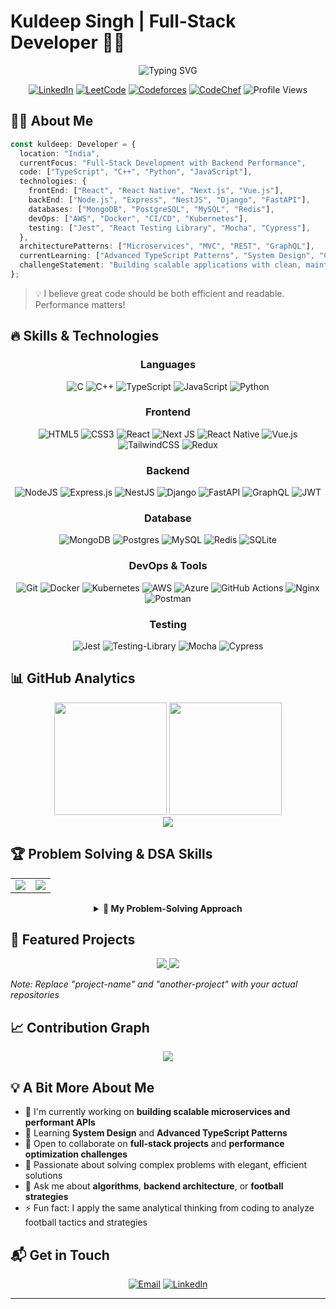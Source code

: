 # Kuldeep Singh | Full-Stack Developer 👨‍💻

<div align="center">
  <img src="https://readme-typing-svg.herokuapp.com?font=Fira+Code&weight=600&size=28&duration=3000&pause=1000&color=0969DA&center=true&vCenter=true&width=600&lines=Full-Stack+Developer;Backend+Performance+Specialist;TypeScript+Enthusiast;Problem+Solver" alt="Typing SVG" />
  
  [![LinkedIn](https://img.shields.io/badge/LinkedIn-%230077B5.svg?logo=linkedin&logoColor=white)](https://www.linkedin.com/in/kuldeep-singh-a61233271/)
  [![LeetCode](https://img.shields.io/badge/LeetCode-%23FFA116.svg?logo=leetcode&logoColor=black)](https://leetcode.com/u/cygnus07/)
  [![Codeforces](https://img.shields.io/badge/Codeforces-%231F8ACB.svg?logo=codeforces&logoColor=white)](https://codeforces.com/profile/Cygnus_)
  [![CodeChef](https://img.shields.io/badge/CodeChef-%23BB5E2E.svg?logo=codechef&logoColor=white)](https://www.codechef.com/users/cygnus01)
  ![Profile Views](https://komarev.com/ghpvc/?username=cygnus07&color=0969DA&style=flat)
</div>

## 👨‍💻 About Me

```typescript
const kuldeep: Developer = {
  location: "India",
  currentFocus: "Full-Stack Development with Backend Performance",
  code: ["TypeScript", "C++", "Python", "JavaScript"],
  technologies: {
    frontEnd: ["React", "React Native", "Next.js", "Vue.js"],
    backEnd: ["Node.js", "Express", "NestJS", "Django", "FastAPI"],
    databases: ["MongoDB", "PostgreSQL", "MySQL", "Redis"],
    devOps: ["AWS", "Docker", "CI/CD", "Kubernetes"],
    testing: ["Jest", "React Testing Library", "Mocha", "Cypress"],
  },
  architecturePatterns: ["Microservices", "MVC", "REST", "GraphQL"],
  currentLearning: ["Advanced TypeScript Patterns", "System Design", "Cloud Architecture"],
  challengeStatement: "Building scalable applications with clean, maintainable code",
};
```

> 💡 I believe great code should be both efficient and readable. Performance matters!

## 🔥 Skills & Technologies

<div align="center">

### Languages
![C](https://img.shields.io/badge/c-%2300599C.svg?style=for-the-badge&logo=c&logoColor=white) 
![C++](https://img.shields.io/badge/c++-%2300599C.svg?style=for-the-badge&logo=c%2B%2B&logoColor=white) 
![TypeScript](https://img.shields.io/badge/typescript-%23007ACC.svg?style=for-the-badge&logo=typescript&logoColor=white)
![JavaScript](https://img.shields.io/badge/javascript-%23323330.svg?style=for-the-badge&logo=javascript&logoColor=%23F7DF1E) 
![Python](https://img.shields.io/badge/python-3670A0?style=for-the-badge&logo=python&logoColor=ffdd54)

### Frontend
![HTML5](https://img.shields.io/badge/html5-%23E34F26.svg?style=for-the-badge&logo=html5&logoColor=white)
![CSS3](https://img.shields.io/badge/css3-%231572B6.svg?style=for-the-badge&logo=css3&logoColor=white)
![React](https://img.shields.io/badge/react-%2320232a.svg?style=for-the-badge&logo=react&logoColor=%2361DAFB)
![Next JS](https://img.shields.io/badge/Next-black?style=for-the-badge&logo=next.js&logoColor=white)
![React Native](https://img.shields.io/badge/react_native-%2320232a.svg?style=for-the-badge&logo=react&logoColor=%2361DAFB)
![Vue.js](https://img.shields.io/badge/vuejs-%2335495e.svg?style=for-the-badge&logo=vuedotjs&logoColor=%234FC08D)
![TailwindCSS](https://img.shields.io/badge/tailwindcss-%2338B2AC.svg?style=for-the-badge&logo=tailwind-css&logoColor=white)
![Redux](https://img.shields.io/badge/redux-%23593d88.svg?style=for-the-badge&logo=redux&logoColor=white)

### Backend
![NodeJS](https://img.shields.io/badge/node.js-6DA55F?style=for-the-badge&logo=node.js&logoColor=white)
![Express.js](https://img.shields.io/badge/express.js-%23404d59.svg?style=for-the-badge&logo=express&logoColor=%2361DAFB)
![NestJS](https://img.shields.io/badge/nestjs-%23E0234E.svg?style=for-the-badge&logo=nestjs&logoColor=white)
![Django](https://img.shields.io/badge/django-%23092E20.svg?style=for-the-badge&logo=django&logoColor=white)
![FastAPI](https://img.shields.io/badge/FastAPI-005571?style=for-the-badge&logo=fastapi&logoColor=white)
![GraphQL](https://img.shields.io/badge/-GraphQL-E10098?style=for-the-badge&logo=graphql&logoColor=white)
![JWT](https://img.shields.io/badge/JWT-black?style=for-the-badge&logo=JSON%20web%20tokens)

### Database
![MongoDB](https://img.shields.io/badge/MongoDB-%234ea94b.svg?style=for-the-badge&logo=mongodb&logoColor=white)
![Postgres](https://img.shields.io/badge/postgres-%23316192.svg?style=for-the-badge&logo=postgresql&logoColor=white)
![MySQL](https://img.shields.io/badge/mysql-%2300f.svg?style=for-the-badge&logo=mysql&logoColor=white)
![Redis](https://img.shields.io/badge/redis-%23DD0031.svg?style=for-the-badge&logo=redis&logoColor=white)
![SQLite](https://img.shields.io/badge/sqlite-%2307405e.svg?style=for-the-badge&logo=sqlite&logoColor=white)

### DevOps & Tools
![Git](https://img.shields.io/badge/git-%23F05033.svg?style=for-the-badge&logo=git&logoColor=white)
![Docker](https://img.shields.io/badge/docker-%230db7ed.svg?style=for-the-badge&logo=docker&logoColor=white)
![Kubernetes](https://img.shields.io/badge/kubernetes-%23326ce5.svg?style=for-the-badge&logo=kubernetes&logoColor=white)
![AWS](https://img.shields.io/badge/AWS-%23FF9900.svg?style=for-the-badge&logo=amazon-aws&logoColor=white)
![Azure](https://img.shields.io/badge/azure-%230072C6.svg?style=for-the-badge&logo=microsoftazure&logoColor=white)
![GitHub Actions](https://img.shields.io/badge/github%20actions-%232671E5.svg?style=for-the-badge&logo=githubactions&logoColor=white)
![Nginx](https://img.shields.io/badge/nginx-%23009639.svg?style=for-the-badge&logo=nginx&logoColor=white)
![Postman](https://img.shields.io/badge/Postman-FF6C37?style=for-the-badge&logo=postman&logoColor=white)

### Testing
![Jest](https://img.shields.io/badge/-jest-%23C21325?style=for-the-badge&logo=jest&logoColor=white)
![Testing-Library](https://img.shields.io/badge/-TestingLibrary-%23E33332?style=for-the-badge&logo=testing-library&logoColor=white)
![Mocha](https://img.shields.io/badge/-mocha-%238D6748?style=for-the-badge&logo=mocha&logoColor=white)
![Cypress](https://img.shields.io/badge/-cypress-%23E5E5E5?style=for-the-badge&logo=cypress&logoColor=058a5e)
</div>

## 📊 GitHub Analytics

<div align="center">
  <img height="180em" src="https://github-readme-stats.vercel.app/api?username=cygnus07&theme=tokyonight&hide_border=false&include_all_commits=true&count_private=true" />
  <img height="180em" src="https://github-readme-stats.vercel.app/api/top-langs/?username=cygnus07&theme=tokyonight&hide_border=false&include_all_commits=true&count_private=false&layout=compact" />
</div>

<div align="center">
  <img src="https://github-readme-streak-stats.herokuapp.com/?user=cygnus07&theme=tokyonight&hide_border=false" />
</div>

## 🏆 Problem Solving & DSA Skills

<div align="center">
  <table>
    <tr>
      <td>
        <a href="https://leetcode.com/u/cygnus07/">
          <img src="https://leetcode.card.workers.dev/cygnus07?theme=dark&font=baloo&extension=null" />
        </a>
      </td>
      <td>
        <img src="https://github-profile-trophy.vercel.app/?username=cygnus07&theme=discord&row=2&column=3&margin-w=15&margin-h=15" />
      </td>
    </tr>
  </table>
</div>

<div align="center">
  <details>
    <summary><b>🧠 My Problem-Solving Approach</b></summary>
    <br>
    <ul align="left">
      <li>Strong foundation in data structures and algorithms</li>
      <li>Focus on writing clean, optimized code that prioritizes both time and space complexity</li>
      <li>Capable of breaking down complex problems into manageable components</li>
      <li>Analytical thinking applied to both technical challenges and business requirements</li>
    </ul>
  </details>
</div>

## 🚀 Featured Projects

<div align="center">
  <a href="https://github.com/cygnus07/project-name">
    <img src="https://github-readme-stats.vercel.app/api/pin/?username=cygnus07&repo=project-name&theme=tokyonight" />
  </a>
  <a href="https://github.com/cygnus07/another-project">
    <img src="https://github-readme-stats.vercel.app/api/pin/?username=cygnus07&repo=another-project&theme=tokyonight" />
  </a>
</div>

*Note: Replace "project-name" and "another-project" with your actual repositories*

## 📈 Contribution Graph

<div align="center">
  <img src="https://github-readme-activity-graph.vercel.app/graph?username=cygnus07&theme=tokyo-night" />
</div>

## 💡 A Bit More About Me

- 🔭 I'm currently working on **building scalable microservices and performant APIs**
- 🌱 Learning **System Design** and **Advanced TypeScript Patterns**
- 👯 Open to collaborate on **full-stack projects** and **performance optimization challenges**
- 🧩 Passionate about solving complex problems with elegant, efficient solutions
- 💬 Ask me about **algorithms**, **backend architecture**, or **football strategies**
- ⚡ Fun fact: I apply the same analytical thinking from coding to analyze football tactics and strategies

## 📬 Get in Touch

<div align="center">
  
[![Email](https://img.shields.io/badge/Email-kuldeepsingh21070@gmail.com-D14836?style=for-the-badge&logo=gmail&logoColor=white)](mailto:kuldeepsingh21070@gmail.com)
[![LinkedIn](https://img.shields.io/badge/LinkedIn-Connect-0077B5?style=for-the-badge&logo=linkedin&logoColor=white)](https://www.linkedin.com/in/kuldeep-singh-a61233271/)

</div>

---
